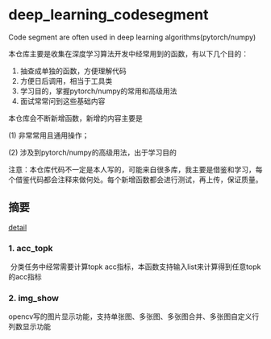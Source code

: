 # deep_learning_codesegment
Code segment are often used in deep learning algorithms(pytorch/numpy)

本仓库主要是收集在深度学习算法开发中经常用到的函数，有以下几个目的：

1. 抽查成单独的函数，方便理解代码
2. 方便日后调用，相当于工具类
3. 学习目的，掌握pytorch/numpy的常用和高级用法
4. 面试常常问到这些基础内容



本仓库会不断新增函数，新增的内容主要是

(1) 非常常用且通用操作；

(2) 涉及到pytorch/numpy的高级用法，出于学习目的



注意：本仓库代码不一定是本人写的，可能来自很多库，我主要是借鉴和学习，每个借鉴代码都会注释来做何处。每个新增函数都会进行测试，再上传，保证质量。

## 摘要

[detail](docs/detail.md)   

### 1. acc_topk

​	分类任务中经常需要计算topk acc指标，本函数支持输入list来计算得到任意topk的acc指标

### 2. img_show

​    opencv写的图片显示功能，支持单张图、多张图、多张图合并、多张图自定义行列数显示功能

